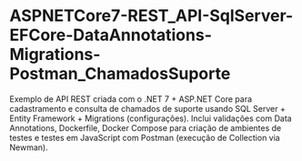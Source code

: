 # ASPNETCore7-REST_API-SqlServer-EFCore-DataAnnotations-Migrations-Postman_ChamadosSuporte
Exemplo de API REST criada com o .NET 7 + ASP.NET Core para cadastramento e consulta de chamados de suporte usando SQL Server + Entity Framework + Migrations (configurações). Inclui validações com Data Annotations, Dockerfile, Docker Compose para criação de ambientes de testes e testes em JavaScript com Postman (execução de Collection via Newman).
